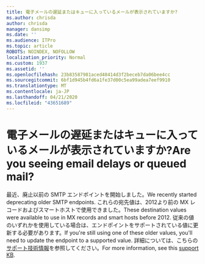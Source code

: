 ```yaml
---
title: 電子メールの遅延またはキューに入っているメールが表示されていますか?
ms.author: chrisda
author: chrisda
manager: dansimp
ms.date: ''
ms.audience: ITPro
ms.topic: article
ROBOTS: NOINDEX, NOFOLLOW
localization_priority: Normal
ms.custom: 1937
ms.assetid: ''
ms.openlocfilehash: 23b83587981aced48414d3f2beceb7da06bee4cc
ms.sourcegitcommit: 6bf1d945b4fd6a1fe37d00c5ea99adea7eef9910
ms.translationtype: MT
ms.contentlocale: ja-JP
ms.lasthandoff: 04/21/2020
ms.locfileid: "43651689"
---
```

# <a name="are-you-seeing-email-delays-or-queued-mail"></a><span data-ttu-id="5b731-102">電子メールの遅延またはキューに入っているメールが表示されていますか?</span><span class="sxs-lookup"><span data-stu-id="5b731-102">Are you seeing email delays or queued mail?</span></span>

<span data-ttu-id="5b731-103">最近、廃止以前の SMTP エンドポイントを開始しました。</span><span class="sxs-lookup"><span data-stu-id="5b731-103">We recently started deprecating older SMTP endpoints.</span></span> <span data-ttu-id="5b731-104">これらの宛先値は、2012より前の MX レコードおよびスマートホストで使用できました。</span><span class="sxs-lookup"><span data-stu-id="5b731-104">These destination values were available to use in MX records and smart hosts before 2012.</span></span> <span data-ttu-id="5b731-105">従来の値のいずれかを使用している場合は、エンドポイントをサポートされている値に更新する必要があります。</span><span class="sxs-lookup"><span data-stu-id="5b731-105">If you're still using one of these older values, you'll need to update the endpoint to a supported value.</span></span> <span data-ttu-id="5b731-106">詳細については、こちらの[サポート技術情報](https://support.microsoft.com/help/4057301/attr35-response-code-when-mail-is-sent-to-eop-exo)を参照してください。</span><span class="sxs-lookup"><span data-stu-id="5b731-106">For more information, see this [support KB](https://support.microsoft.com/help/4057301/attr35-response-code-when-mail-is-sent-to-eop-exo).</span></span>
